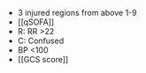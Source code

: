 - 3 injured regions from above 1-9
- [[qSOFA]]
- R: RR >22
- C: Confused
- BP <100
- [[GCS score]] 

